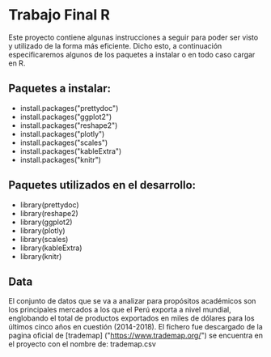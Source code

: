 # Trabajo Final R
Este proyecto contiene algunas instrucciones a seguir para poder ser visto y utilizado de la forma más eficiente. Dicho esto, a continuación especificaremos algunos de los paquetes a instalar o en todo caso cargar en R.

## Paquetes a instalar:

*  install.packages("prettydoc")
* install.packages("ggplot2")
* install.packages("reshape2")
* install.packages("plotly")
* install.packages("scales")
* install.packages("kableExtra")
* install.packages("knitr")

## Paquetes utilizados en el desarrollo:

* library(prettydoc)
* library(reshape2)
* library(ggplot2)
* library(plotly)
* library(scales)
* library(kableExtra)
* library(knitr)

## Data

El conjunto de datos que se va a analizar para propósitos académicos son los principales mercados a los que el Perú exporta a nivel mundial, englobando el total de productos exportados en miles de dólares para los últimos cinco años en cuestión (2014-2018).
El fichero fue descargado de la pagina oficial de [trademap] ("https://www.trademap.org/") se encuentra en el proyecto con el nombre de: trademap.csv





